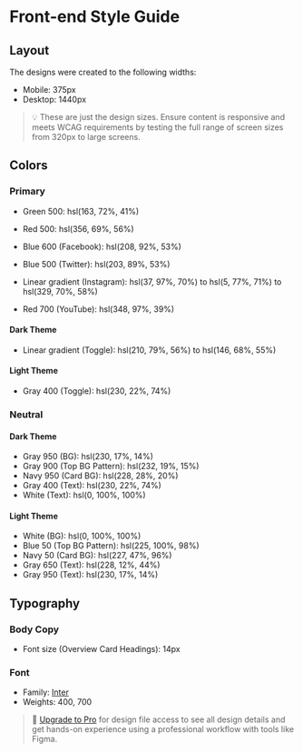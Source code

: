 # Front-end Style Guide

## Layout

The designs were created to the following widths:

- Mobile: 375px
- Desktop: 1440px

> 💡 These are just the design sizes. Ensure content is responsive and meets WCAG requirements by testing the full range of screen sizes from 320px to large screens.

## Colors

### Primary

- Green 500: hsl(163, 72%, 41%)
- Red 500: hsl(356, 69%, 56%)

- Blue 600 (Facebook): hsl(208, 92%, 53%)
- Blue 500 (Twitter): hsl(203, 89%, 53%)
- Linear gradient (Instagram): hsl(37, 97%, 70%) to hsl(5, 77%, 71%) to hsl(329, 70%, 58%)
- Red 700 (YouTube): hsl(348, 97%, 39%)

#### Dark Theme

- Linear gradient (Toggle): hsl(210, 79%, 56%) to hsl(146, 68%, 55%)

#### Light Theme

- Gray 400 (Toggle): hsl(230, 22%, 74%)

### Neutral

#### Dark Theme

- Gray 950 (BG): hsl(230, 17%, 14%)
- Gray 900 (Top BG Pattern): hsl(232, 19%, 15%)
- Navy 950 (Card BG): hsl(228, 28%, 20%)
- Gray 400 (Text): hsl(230, 22%, 74%)
- White (Text): hsl(0, 100%, 100%)

#### Light Theme

- White (BG): hsl(0, 100%, 100%)
- Blue 50 (Top BG Pattern): hsl(225, 100%, 98%)
- Navy 50 (Card BG): hsl(227, 47%, 96%)
- Gray 650 (Text): hsl(228, 12%, 44%)
- Gray 950 (Text): hsl(230, 17%, 14%)

## Typography

### Body Copy

- Font size (Overview Card Headings): 14px

### Font

- Family: [Inter](https://fonts.google.com/specimen/Inter)
- Weights: 400, 700

> 💎 [Upgrade to Pro](https://www.frontendmentor.io/pro?ref=style-guide) for design file access to see all design details and get hands-on experience using a professional workflow with tools like Figma.

